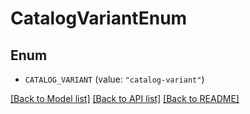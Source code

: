 # CatalogVariantEnum

## Enum


* `CATALOG_VARIANT` (value: `"catalog-variant"`)


[[Back to Model list]](../README.md#documentation-for-models) [[Back to API list]](../README.md#documentation-for-api-endpoints) [[Back to README]](../README.md)


